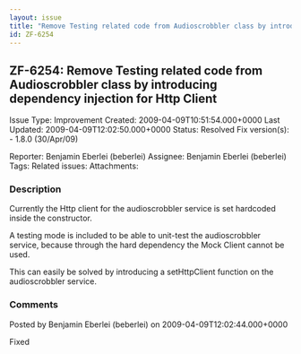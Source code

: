 ```yaml
---
layout: issue
title: "Remove Testing related code from Audioscrobbler class by introducing dependency injection for Http Client"
id: ZF-6254
---
```


ZF-6254: Remove Testing related code from Audioscrobbler class by introducing dependency injection for Http Client
------------------------------------------------------------------------------------------------------------------

 Issue Type: Improvement Created: 2009-04-09T10:51:54.000+0000 Last Updated: 2009-04-09T12:02:50.000+0000 Status: Resolved Fix version(s): - 1.8.0 (30/Apr/09)
 
 Reporter:  Benjamin Eberlei (beberlei)  Assignee:  Benjamin Eberlei (beberlei)  Tags: 
 Related issues: 
 Attachments: 
### Description

Currently the Http client for the audioscrobbler service is set hardcoded inside the constructor.

A testing mode is included to be able to unit-test the audioscrobbler service, because through the hard dependency the Mock Client cannot be used.

This can easily be solved by introducing a setHttpClient function on the audioscrobbler service.

 

 

### Comments

Posted by Benjamin Eberlei (beberlei) on 2009-04-09T12:02:44.000+0000

Fixed

 

 
